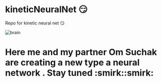 # kineticNeuralNet :smirk:
Repo  for   kinetic neural net :smirk:

![brain](https://user-images.githubusercontent.com/7158671/33517646-8b6e6414-d790-11e7-9140-e6cdf1856d13.jpeg)

<h1>  Here   me   and  my partner Om Suchak  are creating a  new type   a neural network  .
Stay tuned  :smirk::smirk:
